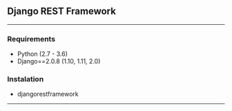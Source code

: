 ## Django REST Framework

---

### Requirements
- Python (2.7 - 3.6)
- Django==2.0.8 (1.10, 1.11, 2.0)
### Instalation
- djangorestframework

---

